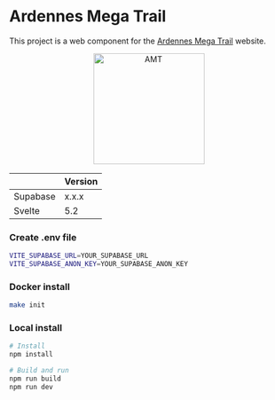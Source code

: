 # Ardennes Mega Trail

This project is a web component for the [Ardennes Mega Trail](https://www.ardennes-megatrail.com/) website.

<p align="center">
  <img src="public/amt.png" alt="AMT" width="200"/>
</p>

|          | Version |
| -------- | ------- |
| Supabase | x.x.x   |
| Svelte   | 5.2     |

### Create .env file

```bash
VITE_SUPABASE_URL=YOUR_SUPABASE_URL
VITE_SUPABASE_ANON_KEY=YOUR_SUPABASE_ANON_KEY
```

### Docker install

```bash
make init
```

### Local install

```bash
# Install
npm install

# Build and run
npm run build
npm run dev
```
